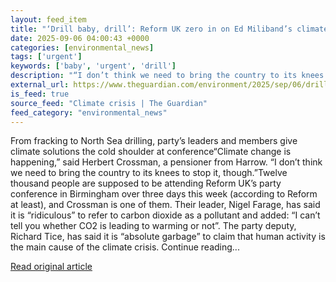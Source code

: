 ```yaml
---
layout: feed_item
title: "‘Drill baby, drill’: Reform UK zero in on Ed Miliband’s climate policies"
date: 2025-09-06 04:00:43 +0000
categories: [environmental_news]
tags: ['urgent']
keywords: ['baby', 'urgent', 'drill']
description: "“I don’t think we need to bring the country to its knees to stop it, though"
external_url: https://www.theguardian.com/environment/2025/sep/06/drill-baby-drill-reform-uk-zero-in-on-ed-milibands-climate-policies
is_feed: true
source_feed: "Climate crisis | The Guardian"
feed_category: "environmental_news"
---
```


From fracking to North Sea drilling, party’s leaders and members give climate solutions the cold shoulder at conference“Climate change is happening,” said Herbert Crossman, a pensioner from Harrow. “I don’t think we need to bring the country to its knees to stop it, though.”Twelve thousand people are supposed to be attending Reform UK’s party conference in Birmingham over three days this week (according to Reform at least), and Crossman is one of them. Their leader, Nigel Farage, has said it is “ridiculous” to refer to carbon dioxide as a pollutant and added: “I can’t tell you whether CO2 is leading to warming or not”. The party deputy, Richard Tice, has said it is “absolute garbage” to claim that human activity is the main cause of the climate crisis. Continue reading...

[Read original article](https://www.theguardian.com/environment/2025/sep/06/drill-baby-drill-reform-uk-zero-in-on-ed-milibands-climate-policies)

